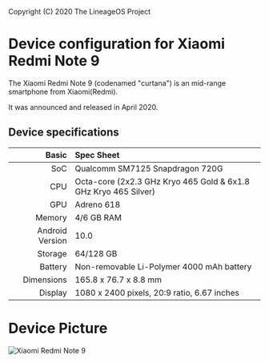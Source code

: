 Copyright (C) 2020 The LineageOS Project
 
  Device configuration for Xiaomi Redmi Note 9 
 =========================================
 
  The Xiaomi Redmi Note 9 (codenamed "curtana") is an mid-range 
smartphone from Xiaomi(Redmi).
 
  It was announced and released in April 2020.
 
  ## Device specifications
 
  Basic  |  Spec Sheet
--------:|:-------------------------
   SoC   | Qualcomm SM7125 Snapdragon 720G
   CPU   | Octa-core (2x2.3 GHz Kryo 465 Gold & 6x1.8 GHz Kryo 465 Silver)
   GPU   | Adreno 618
Memory   | 4/6 GB RAM
Android Version | 10.0 
Storage  | 64/128 GB
Battery  | Non-removable Li-Polymer 4000 mAh battery
Dimensions | 165.8 x 76.7 x 8.8 mm
Display  | 1080 x 2400 pixels, 20:9 ratio, 6.67 inches

# Device Picture

![Xiaomi Redmi Note 9 ](https://www.gizchina.com/wp-content/uploads/images/2020/03/redmi-note-9-pro-max.jpeg "Xiaomi Redmi Note 9") 


